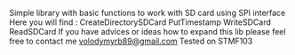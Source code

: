 Simple library with basic functions to work with SD card using SPI interface
Here you will find :
CreateDirectorySDCard 
PutTimestamp 
WriteSDCard 
ReadSDCard 
If you have advices or ideas how to expand this lib please feel free to contact me volodymyrb89@gmail.com
Tested on STMF103
